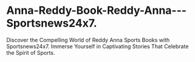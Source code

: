 # Anna-Reddy-Book-Reddy-Anna---Sportsnews24x7.
Discover the Compelling World of Reddy Anna Sports Books with Sportsnews24x7. Immerse Yourself in Captivating Stories That Celebrate the Spirit of Sports.
